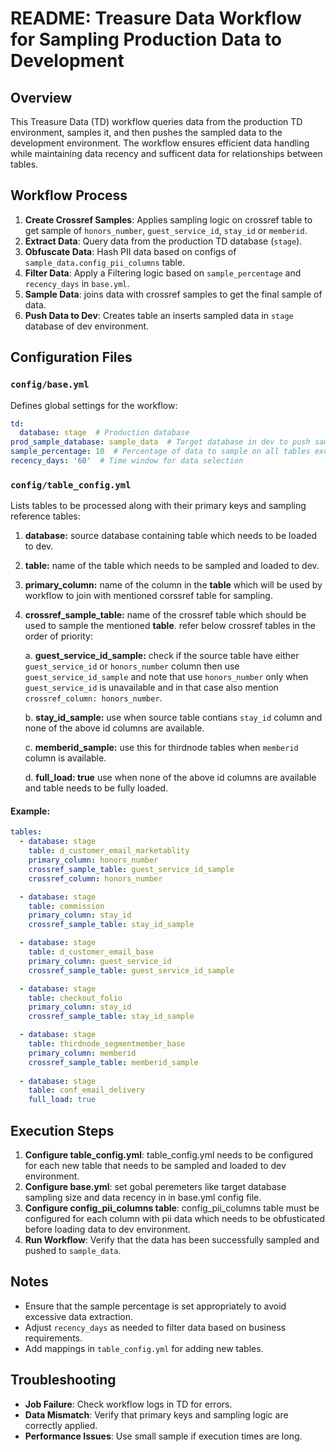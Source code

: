 # README: Treasure Data Workflow for Sampling Production Data to Development

## Overview
This Treasure Data (TD) workflow queries data from the production TD environment, samples it, and then pushes the sampled data to the development environment. The workflow ensures efficient data handling while maintaining data recency and sufficent data for relationships between tables.

## Workflow Process
1. **Create Crossref Samples**: Applies sampling logic on crossref table to get sample of `honors_number`, `guest_service_id`, `stay_id` or `memberid`.
2. **Extract Data**: Query data from the production TD database (`stage`).
2. **Obfuscate Data**: Hash PII data based on configs of `sample_data.config_pii_columns` table.
3. **Filter Data**: Apply a Filtering logic based on `sample_percentage` and `recency_days` in `base.yml`.
4. **Sample Data**: joins data with crossref samples to get the final sample of data.
5. **Push Data to Dev**: Creates table an inserts sampled data in `stage` database of dev environment.

## Configuration Files
### `config/base.yml`
Defines global settings for the workflow:
```yaml
td:
  database: stage  # Production database
prod_sample_database: sample_data  # Target database in dev to push sampled data
sample_percentage: 10  # Percentage of data to sample on all tables except full_load ones.
recency_days: '60'  # Time window for data selection
```

### `config/table_config.yml`
Lists tables to be processed along with their primary keys and sampling reference tables:

1. **database:** source database containing table which needs to be loaded to dev.
2. **table:** name of the table which needs to be sampled and loaded to dev.
3. **primary_column:** name of the column in the **table** which will be used by workflow to join with mentioned corssref table for sampling.
4. **crossref_sample_table:** name of the crossref table which should be used to sample the mentioned **table**. refer below crossref tables in the order of priority:
   
    a.  **guest_service_id_sample:** check if the source table have either `guest_service_id` or `honors_number` column then use `guest_service_id_sample` and note that use `honors_number` only when `guest_service_id` is unavailable and in that case also mention `crossref_column: honors_number`.

    b.  **stay_id_sample:** use when source table contians `stay_id` column and none of the above id columns are available.

    c.  **memberid_sample:** use this for thirdnode tables when `memberid` column is available.

    d.  **full_load: true** use when none of the above id columns are available and table needs to be fully loaded. 
    
#### Example: 


```yaml
tables:
  - database: stage
    table: d_customer_email_marketablity
    primary_column: honors_number
    crossref_sample_table: guest_service_id_sample
    crossref_column: honors_number

  - database: stage
    table: commission
    primary_column: stay_id
    crossref_sample_table: stay_id_sample

  - database: stage
    table: d_customer_email_base
    primary_column: guest_service_id
    crossref_sample_table: guest_service_id_sample

  - database: stage
    table: checkout_folio
    primary_column: stay_id
    crossref_sample_table: stay_id_sample

  - database: stage
    table: thirdnode_segmentmember_base
    primary_column: memberid
    crossref_sample_table: memberid_sample
  
  - database: stage
    table: conf_email_delivery
    full_load: true
```

## Execution Steps
1. **Configure table_config.yml**: table_config.yml needs to be configured for each new table that needs to be sampled and loaded to dev environment.
2. **Configure base.yml**: set gobal peremeters like target database sampling size and data recency in in base.yml config file.
3. **Configure config_pii_columns table**: config_pii_columns table must be configured for each column with pii data which needs to be obfusticated before loading data to dev environment. 
4. **Run Workflow**: Verify that the data has been successfully sampled and pushed to `sample_data`.

## Notes
- Ensure that the sample percentage is set appropriately to avoid excessive data extraction.
- Adjust `recency_days` as needed to filter data based on business requirements.
- Add mappings in `table_config.yml` for adding new tables.

## Troubleshooting
- **Job Failure**: Check workflow logs in TD for errors.
- **Data Mismatch**: Verify that primary keys and sampling logic are correctly applied.
- **Performance Issues**: Use small sample if execution times are long.
